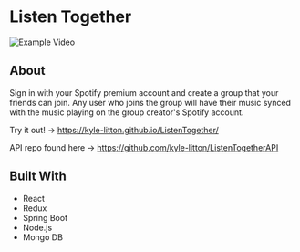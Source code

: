 # Listen Together


![Example Video](demo/demo.gif)

## About
Sign in with your Spotify premium account and create a group that your friends can join. Any user who joins the group will have their music synced with the music playing on the group creator's Spotify account.

Try it out! -> https://kyle-litton.github.io/ListenTogether/

API repo found here -> https://github.com/kyle-litton/ListenTogetherAPI

## Built With
* React
* Redux
* Spring Boot
* Node.js
* Mongo DB
